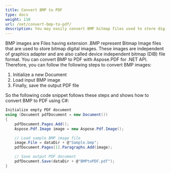```yaml
---
title: Convert BMP to PDF
type: docs
weight: 110
url: /net/convert-bmp-to-pdf/
description: You may easily convert BMP bitmap files used to store digital bitmap images separately from the display device to PDF using Aspose.PDF. for NET.
---
```


BMP images are Files having extension .BMP represent Bitmap Image files that are used to store bitmap digital images. These images are independent of graphics adapter and are also called device independent bitmap (DIB) file format. 
You can convert BMP to PDF with Aspose.PDF for .NET API. Therefore, you can follow the following steps to convert BMP images:

1. Initialize a new Document
1. Load input BMP image
1. Finally, save the output PDF file

So the following code snippet follows these steps and shows how to convert BMP to PDF using C#:

```csharp
Initialize empty PDF document
using (Document pdfDocument = new Document())
{
    pdfDocument.Pages.Add();
    Aspose.Pdf.Image image = new Aspose.Pdf.Image();

    // Load sample BMP image file
    image.File = dataDir + @"Sample.bmp";
    pdfDocument.Pages[1].Paragraphs.Add(image);

    // Save output PDF document
    pdfDocument.Save(dataDir + @"BMPtoPDF.pdf");
}
```

